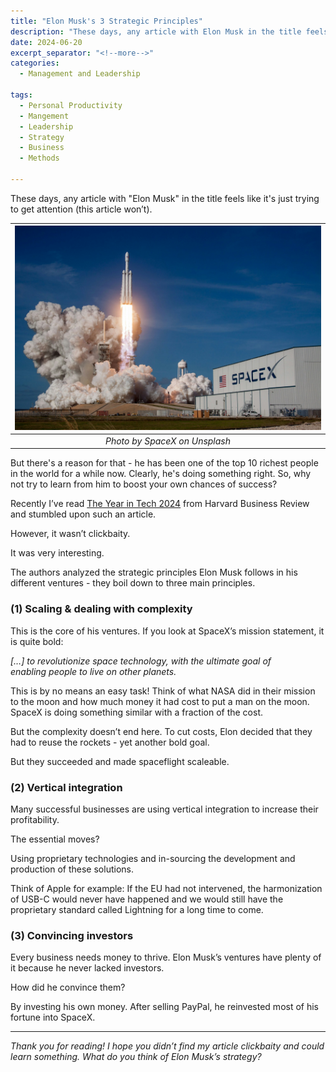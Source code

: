 ```yaml
---
title: "Elon Musk's 3 Strategic Principles"
description: "These days, any article with Elon Musk in the title feels like it's just trying to get attention (this article won’t). But there's a reason for that - he has been one of the top 10 richest people in the world for a while now. Clearly, he's doing something right. So, why not try to learn from him to boost your own chances of success?"
date: 2024-06-20
excerpt_separator: "<!--more-->"
categories:
  - Management and Leadership

tags:
  - Personal Productivity
  - Mangement
  - Leadership
  - Strategy
  - Business
  - Methods

---
```


These days, any article with "Elon Musk" in the title feels like it's just trying to get attention (this article won’t).

| ![image](/assets/images/spacex-rocket-launch-unsplash.jpg) |
|:--:|
| *Photo by SpaceX on Unsplash* |

But there's a reason for that - he has been one of the top 10 richest people in the world for a while now. Clearly, he's doing something right. So, why not try to learn from him to boost your own chances of success?

Recently I’ve read [The Year in Tech 2024](https://www.google.com/search?q=the+year+in+tech+2024) from Harvard Business Review and stumbled upon such an article.

However, it wasn’t clickbaity.

It was very interesting.

The authors analyzed the strategic principles Elon Musk follows in his different ventures - they boil down to three main principles.

### (1) Scaling & dealing with complexity

This is the core of his ventures. If you look at SpaceX’s mission statement, it is quite bold:

*[…] to revolutionize space technology, with the ultimate goal of enabling people to live on other planets.*

This is by no means an easy task! Think of what NASA did in their mission to the moon and how much money it had cost to put a man on the moon. SpaceX is doing something similar with a fraction of the cost.

But the complexity doesn’t end here. To cut costs, Elon decided that they had to reuse the rockets - yet another bold goal.

But they succeeded and made spaceflight scaleable.

### (2) Vertical integration

Many successful businesses are using vertical integration to increase their profitability.

The essential moves?

Using proprietary technologies and in-sourcing the development and production of these solutions.

Think of Apple for example: If the EU had not intervened, the harmonization of USB-C would never have happened and we would still have the proprietary standard called Lightning for a long time to come.

### (3) Convincing investors

Every business needs money to thrive. Elon Musk’s ventures have plenty of it because he never lacked investors.

How did he convince them?

By investing his own money. After selling PayPal, he reinvested most of his fortune into SpaceX.

---

*Thank you for reading! I hope you didn’t find my article clickbaity and could learn something. What do you think of Elon Musk’s strategy?*